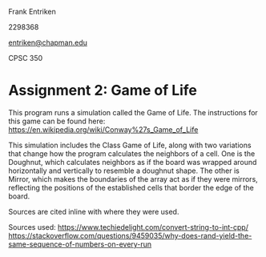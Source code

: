  Frank Entriken
 
 2298368
 
 entriken@chapman.edu
 
 CPSC 350

# Assignment 2: Game of Life

This program runs a simulation called the Game of Life. The instructions for this game can be found here:
https://en.wikipedia.org/wiki/Conway%27s_Game_of_Life

This simulation includes the Class Game of Life, along with two variations that change how the program calculates
the neighbors of a cell. One is the Doughnut, which calculates neighbors as if the board was wrapped around horizontally
and vertically to resemble a doughnut shape. The other is Mirror, which makes the boundaries of the array act as if
they were mirrors, reflecting the positions of the established cells that border the edge of the board.

Sources are cited inline with where they were used.

Sources used:
https://www.techiedelight.com/convert-string-to-int-cpp/
https://stackoverflow.com/questions/9459035/why-does-rand-yield-the-same-sequence-of-numbers-on-every-run
